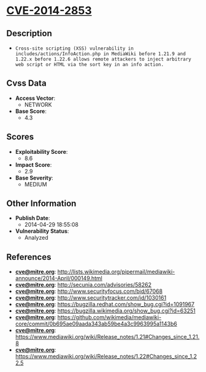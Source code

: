 
# [CVE-2014-2853](https://cve.mitre.org/cgi-bin/cvename.cgi?name=CVE-2014-2853)

## Description

- `Cross-site scripting (XSS) vulnerability in includes/actions/InfoAction.php in MediaWiki before 1.21.9 and 1.22.x before 1.22.6 allows remote attackers to inject arbitrary web script or HTML via the sort key in an info action.`

## Cvss Data

- **Access Vector**:
  - NETWORK
- **Base Score**:
  - 4.3

## Scores

- **Exploitability Score**:
  - 8.6
- **Impact Score**:
  - 2.9
- **Base Severity**:
  - MEDIUM

## Other Information

- **Publish Date**:
  - 2014-04-29 18:55:08
- **Vulnerability Status**:
  - Analyzed

## References

- **cve@mitre.org**: http://lists.wikimedia.org/pipermail/mediawiki-announce/2014-April/000149.html
- **cve@mitre.org**: http://secunia.com/advisories/58262
- **cve@mitre.org**: http://www.securityfocus.com/bid/67068
- **cve@mitre.org**: http://www.securitytracker.com/id/1030161
- **cve@mitre.org**: https://bugzilla.redhat.com/show_bug.cgi?id=1091967
- **cve@mitre.org**: https://bugzilla.wikimedia.org/show_bug.cgi?id=63251
- **cve@mitre.org**: https://github.com/wikimedia/mediawiki-core/commit/0b695ae09aada343ab59be4a3c9963995a1143b6
- **cve@mitre.org**: https://www.mediawiki.org/wiki/Release_notes/1.21#Changes_since_1.21.8
- **cve@mitre.org**: https://www.mediawiki.org/wiki/Release_notes/1.22#Changes_since_1.22.5
